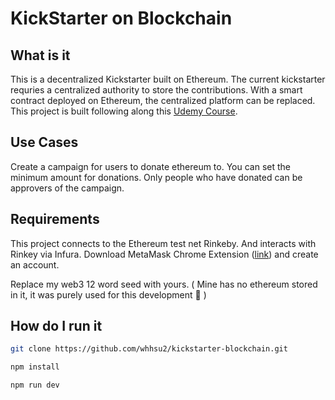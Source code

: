 # KickStarter on Blockchain

## What is it

This is a decentralized Kickstarter built on Ethereum. The current kickstarter requries a centralized authority to store the contributions. With a smart contract deployed on Ethereum, the centralized platform can be replaced. This project is built following along this [Udemy Course](https://www.udemy.com/course/ethereum-and-solidity-the-complete-developers-guide/). 

## Use Cases

Create a campaign for users to donate ethereum to. You can set the minimum amount for donations. Only people who have donated can be approvers of the campaign.

## Requirements

This project connects to the Ethereum test net Rinkeby. And interacts with Rinkey via Infura. 
Download MetaMask Chrome Extension ([link](https://chrome.google.com/webstore/detail/metamask/nkbihfbeogaeaoehlefnkodbefgpgknn?hl=en)) and create an account. 

Replace my web3 12 word seed with yours. ( Mine has no ethereum stored in it, it was purely used for this development :slightly_smiling_face: )

## How do I run it

```sh
git clone https://github.com/whhsu2/kickstarter-blockchain.git

npm install 

npm run dev
```